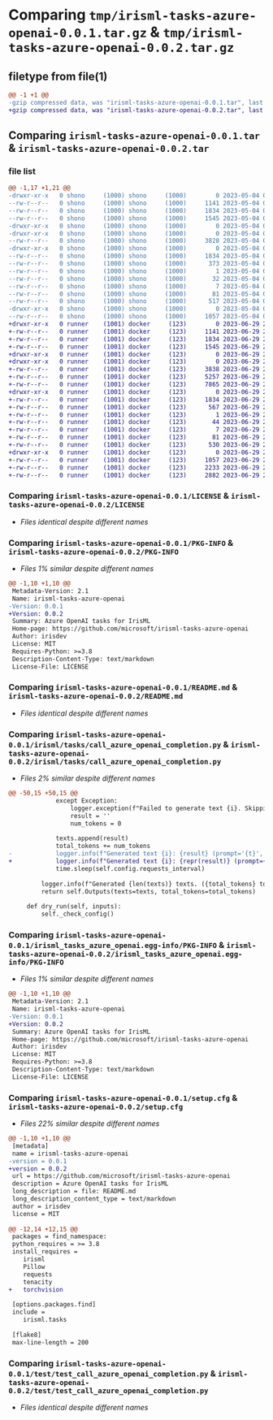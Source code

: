 # Comparing `tmp/irisml-tasks-azure-openai-0.0.1.tar.gz` & `tmp/irisml-tasks-azure-openai-0.0.2.tar.gz`

## filetype from file(1)

```diff
@@ -1 +1 @@
-gzip compressed data, was "irisml-tasks-azure-openai-0.0.1.tar", last modified: Thu May  4 04:53:17 2023, max compression
+gzip compressed data, was "irisml-tasks-azure-openai-0.0.2.tar", last modified: Thu Jun 29 21:23:14 2023, max compression
```

## Comparing `irisml-tasks-azure-openai-0.0.1.tar` & `irisml-tasks-azure-openai-0.0.2.tar`

### file list

```diff
@@ -1,17 +1,21 @@
-drwxr-xr-x   0 shono     (1000) shono     (1000)        0 2023-05-04 04:53:17.566610 irisml-tasks-azure-openai-0.0.1/
--rw-r--r--   0 shono     (1000) shono     (1000)     1141 2023-05-04 04:41:30.000000 irisml-tasks-azure-openai-0.0.1/LICENSE
--rw-r--r--   0 shono     (1000) shono     (1000)     1834 2023-05-04 04:53:17.566610 irisml-tasks-azure-openai-0.0.1/PKG-INFO
--rw-r--r--   0 shono     (1000) shono     (1000)     1545 2023-05-04 04:44:24.000000 irisml-tasks-azure-openai-0.0.1/README.md
-drwxr-xr-x   0 shono     (1000) shono     (1000)        0 2023-05-04 04:53:17.566610 irisml-tasks-azure-openai-0.0.1/irisml/
-drwxr-xr-x   0 shono     (1000) shono     (1000)        0 2023-05-04 04:53:17.566610 irisml-tasks-azure-openai-0.0.1/irisml/tasks/
--rw-r--r--   0 shono     (1000) shono     (1000)     3828 2023-05-04 04:48:11.000000 irisml-tasks-azure-openai-0.0.1/irisml/tasks/call_azure_openai_completion.py
-drwxr-xr-x   0 shono     (1000) shono     (1000)        0 2023-05-04 04:53:17.566610 irisml-tasks-azure-openai-0.0.1/irisml_tasks_azure_openai.egg-info/
--rw-r--r--   0 shono     (1000) shono     (1000)     1834 2023-05-04 04:53:17.000000 irisml-tasks-azure-openai-0.0.1/irisml_tasks_azure_openai.egg-info/PKG-INFO
--rw-r--r--   0 shono     (1000) shono     (1000)      373 2023-05-04 04:53:17.000000 irisml-tasks-azure-openai-0.0.1/irisml_tasks_azure_openai.egg-info/SOURCES.txt
--rw-r--r--   0 shono     (1000) shono     (1000)        1 2023-05-04 04:53:17.000000 irisml-tasks-azure-openai-0.0.1/irisml_tasks_azure_openai.egg-info/dependency_links.txt
--rw-r--r--   0 shono     (1000) shono     (1000)       32 2023-05-04 04:53:17.000000 irisml-tasks-azure-openai-0.0.1/irisml_tasks_azure_openai.egg-info/requires.txt
--rw-r--r--   0 shono     (1000) shono     (1000)        7 2023-05-04 04:53:17.000000 irisml-tasks-azure-openai-0.0.1/irisml_tasks_azure_openai.egg-info/top_level.txt
--rw-r--r--   0 shono     (1000) shono     (1000)       81 2023-05-04 04:41:34.000000 irisml-tasks-azure-openai-0.0.1/pyproject.toml
--rw-r--r--   0 shono     (1000) shono     (1000)      517 2023-05-04 04:53:17.566610 irisml-tasks-azure-openai-0.0.1/setup.cfg
-drwxr-xr-x   0 shono     (1000) shono     (1000)        0 2023-05-04 04:53:17.566610 irisml-tasks-azure-openai-0.0.1/test/
--rw-r--r--   0 shono     (1000) shono     (1000)     1057 2023-05-04 04:41:34.000000 irisml-tasks-azure-openai-0.0.1/test/test_call_azure_openai_completion.py
+drwxr-xr-x   0 runner    (1001) docker     (123)        0 2023-06-29 21:23:14.675830 irisml-tasks-azure-openai-0.0.2/
+-rw-r--r--   0 runner    (1001) docker     (123)     1141 2023-06-29 21:20:46.000000 irisml-tasks-azure-openai-0.0.2/LICENSE
+-rw-r--r--   0 runner    (1001) docker     (123)     1834 2023-06-29 21:23:14.675830 irisml-tasks-azure-openai-0.0.2/PKG-INFO
+-rw-r--r--   0 runner    (1001) docker     (123)     1545 2023-06-29 21:20:46.000000 irisml-tasks-azure-openai-0.0.2/README.md
+drwxr-xr-x   0 runner    (1001) docker     (123)        0 2023-06-29 21:23:14.671829 irisml-tasks-azure-openai-0.0.2/irisml/
+drwxr-xr-x   0 runner    (1001) docker     (123)        0 2023-06-29 21:23:14.671829 irisml-tasks-azure-openai-0.0.2/irisml/tasks/
+-rw-r--r--   0 runner    (1001) docker     (123)     3838 2023-06-29 21:20:46.000000 irisml-tasks-azure-openai-0.0.2/irisml/tasks/call_azure_openai_completion.py
+-rw-r--r--   0 runner    (1001) docker     (123)     5257 2023-06-29 21:20:46.000000 irisml-tasks-azure-openai-0.0.2/irisml/tasks/create_azure_openai_chat_model.py
+-rw-r--r--   0 runner    (1001) docker     (123)     7865 2023-06-29 21:20:46.000000 irisml-tasks-azure-openai-0.0.2/irisml/tasks/create_azure_openai_completion_model.py
+drwxr-xr-x   0 runner    (1001) docker     (123)        0 2023-06-29 21:23:14.675830 irisml-tasks-azure-openai-0.0.2/irisml_tasks_azure_openai.egg-info/
+-rw-r--r--   0 runner    (1001) docker     (123)     1834 2023-06-29 21:23:14.000000 irisml-tasks-azure-openai-0.0.2/irisml_tasks_azure_openai.egg-info/PKG-INFO
+-rw-r--r--   0 runner    (1001) docker     (123)      567 2023-06-29 21:23:14.000000 irisml-tasks-azure-openai-0.0.2/irisml_tasks_azure_openai.egg-info/SOURCES.txt
+-rw-r--r--   0 runner    (1001) docker     (123)        1 2023-06-29 21:23:14.000000 irisml-tasks-azure-openai-0.0.2/irisml_tasks_azure_openai.egg-info/dependency_links.txt
+-rw-r--r--   0 runner    (1001) docker     (123)       44 2023-06-29 21:23:14.000000 irisml-tasks-azure-openai-0.0.2/irisml_tasks_azure_openai.egg-info/requires.txt
+-rw-r--r--   0 runner    (1001) docker     (123)        7 2023-06-29 21:23:14.000000 irisml-tasks-azure-openai-0.0.2/irisml_tasks_azure_openai.egg-info/top_level.txt
+-rw-r--r--   0 runner    (1001) docker     (123)       81 2023-06-29 21:20:46.000000 irisml-tasks-azure-openai-0.0.2/pyproject.toml
+-rw-r--r--   0 runner    (1001) docker     (123)      530 2023-06-29 21:23:14.675830 irisml-tasks-azure-openai-0.0.2/setup.cfg
+drwxr-xr-x   0 runner    (1001) docker     (123)        0 2023-06-29 21:23:14.675830 irisml-tasks-azure-openai-0.0.2/test/
+-rw-r--r--   0 runner    (1001) docker     (123)     1057 2023-06-29 21:20:46.000000 irisml-tasks-azure-openai-0.0.2/test/test_call_azure_openai_completion.py
+-rw-r--r--   0 runner    (1001) docker     (123)     2233 2023-06-29 21:20:46.000000 irisml-tasks-azure-openai-0.0.2/test/test_create_azure_openai_chat_model.py
+-rw-r--r--   0 runner    (1001) docker     (123)     2882 2023-06-29 21:20:46.000000 irisml-tasks-azure-openai-0.0.2/test/test_create_azure_openai_completion_model.py
```

### Comparing `irisml-tasks-azure-openai-0.0.1/LICENSE` & `irisml-tasks-azure-openai-0.0.2/LICENSE`

 * *Files identical despite different names*

### Comparing `irisml-tasks-azure-openai-0.0.1/PKG-INFO` & `irisml-tasks-azure-openai-0.0.2/PKG-INFO`

 * *Files 1% similar despite different names*

```diff
@@ -1,10 +1,10 @@
 Metadata-Version: 2.1
 Name: irisml-tasks-azure-openai
-Version: 0.0.1
+Version: 0.0.2
 Summary: Azure OpenAI tasks for IrisML
 Home-page: https://github.com/microsoft/irisml-tasks-azure-openai
 Author: irisdev
 License: MIT
 Requires-Python: >=3.8
 Description-Content-Type: text/markdown
 License-File: LICENSE
```

### Comparing `irisml-tasks-azure-openai-0.0.1/README.md` & `irisml-tasks-azure-openai-0.0.2/README.md`

 * *Files identical despite different names*

### Comparing `irisml-tasks-azure-openai-0.0.1/irisml/tasks/call_azure_openai_completion.py` & `irisml-tasks-azure-openai-0.0.2/irisml/tasks/call_azure_openai_completion.py`

 * *Files 2% similar despite different names*

```diff
@@ -50,15 +50,15 @@
             except Exception:
                 logger.exception(f"Failed to generate text {i}. Skipping.")
                 result = ''
                 num_tokens = 0
 
             texts.append(result)
             total_tokens += num_tokens
-            logger.info(f"Generated text {i}: {result} (prompt='{t}', {num_tokens} tokens, {time.time() - start_time} seconds)")
+            logger.info(f"Generated text {i}: {repr(result)} (prompt={repr(t)}, {num_tokens} tokens, {time.time() - start_time} seconds)")
             time.sleep(self.config.requests_interval)
 
         logger.info(f"Generated {len(texts)} texts. ({total_tokens} tokens)")
         return self.Outputs(texts=texts, total_tokens=total_tokens)
 
     def dry_run(self, inputs):
         self._check_config()
```

### Comparing `irisml-tasks-azure-openai-0.0.1/irisml_tasks_azure_openai.egg-info/PKG-INFO` & `irisml-tasks-azure-openai-0.0.2/irisml_tasks_azure_openai.egg-info/PKG-INFO`

 * *Files 1% similar despite different names*

```diff
@@ -1,10 +1,10 @@
 Metadata-Version: 2.1
 Name: irisml-tasks-azure-openai
-Version: 0.0.1
+Version: 0.0.2
 Summary: Azure OpenAI tasks for IrisML
 Home-page: https://github.com/microsoft/irisml-tasks-azure-openai
 Author: irisdev
 License: MIT
 Requires-Python: >=3.8
 Description-Content-Type: text/markdown
 License-File: LICENSE
```

### Comparing `irisml-tasks-azure-openai-0.0.1/setup.cfg` & `irisml-tasks-azure-openai-0.0.2/setup.cfg`

 * *Files 22% similar despite different names*

```diff
@@ -1,10 +1,10 @@
 [metadata]
 name = irisml-tasks-azure-openai
-version = 0.0.1
+version = 0.0.2
 url = https://github.com/microsoft/irisml-tasks-azure-openai
 description = Azure OpenAI tasks for IrisML
 long_description = file: README.md
 long_description_content_type = text/markdown
 author = irisdev
 license = MIT
 
@@ -12,14 +12,15 @@
 packages = find_namespace:
 python_requires = >= 3.8
 install_requires = 
 	irisml
 	Pillow
 	requests
 	tenacity
+	torchvision
 
 [options.packages.find]
 include = 
 	irisml.tasks
 
 [flake8]
 max-line-length = 200
```

### Comparing `irisml-tasks-azure-openai-0.0.1/test/test_call_azure_openai_completion.py` & `irisml-tasks-azure-openai-0.0.2/test/test_call_azure_openai_completion.py`

 * *Files identical despite different names*

